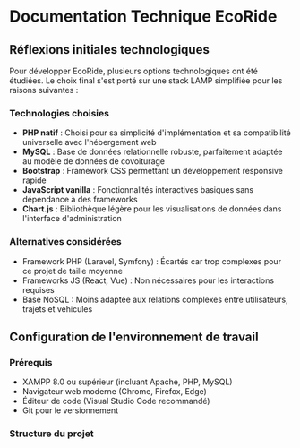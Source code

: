 # Documentation Technique EcoRide

## Réflexions initiales technologiques

Pour développer EcoRide, plusieurs options technologiques ont été étudiées. Le choix final s'est porté sur une stack LAMP simplifiée pour les raisons suivantes :

### Technologies choisies
- **PHP natif** : Choisi pour sa simplicité d'implémentation et sa compatibilité universelle avec l'hébergement web
- **MySQL** : Base de données relationnelle robuste, parfaitement adaptée au modèle de données de covoiturage
- **Bootstrap** : Framework CSS permettant un développement responsive rapide
- **JavaScript vanilla** : Fonctionnalités interactives basiques sans dépendance à des frameworks
- **Chart.js** : Bibliothèque légère pour les visualisations de données dans l'interface d'administration

### Alternatives considérées
- Framework PHP (Laravel, Symfony) : Écartés car trop complexes pour ce projet de taille moyenne
- Frameworks JS (React, Vue) : Non nécessaires pour les interactions requises
- Base NoSQL : Moins adaptée aux relations complexes entre utilisateurs, trajets et véhicules

## Configuration de l'environnement de travail

### Prérequis
- XAMPP 8.0 ou supérieur (incluant Apache, PHP, MySQL)
- Navigateur web moderne (Chrome, Firefox, Edge)
- Éditeur de code (Visual Studio Code recommandé)
- Git pour le versionnement

### Structure du projet